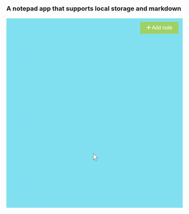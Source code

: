 ### A notepad app that supports local storage and markdown

<img src= "noteapp.gif" style="zoom:50%;" />
